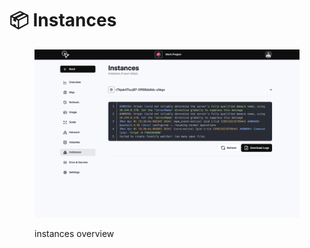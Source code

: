 # 📦 Instances



<figure><img src="../.gitbook/assets/image (17).png" alt=""><figcaption><p>instances overview</p></figcaption></figure>
